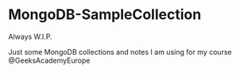 # MongoDB-SampleCollection

Always W.I.P.

Just some MongoDB collections and notes I am using for my course @GeeksAcademyEurope

